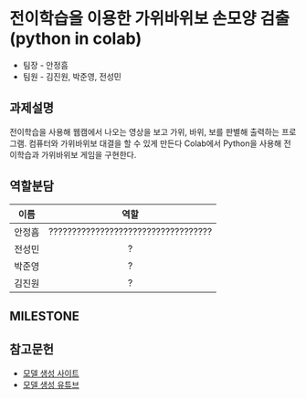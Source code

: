 # 전이학습을 이용한 가위바위보 손모양 검출 (python in colab)
- 팀장 - 안정흠
- 팀원 - 김진원, 박준영, 전성민

## 과제설명
전이학습을 사용해 웹캠에서 나오는 영상을 보고 가위, 바위, 보를 판별해 출력하는 프로그램.
컴퓨터와 가위바위보 대결을 할 수 있게 만든다
Colab에서 Python을 사용해 전이학습과 가위바위보 게임을 구현한다.

## 역할분담

|이름|역할|
|:---:|:------:|
|안정흠|???????????????????????????????????|
|전성민|?|
|박준영|?|
|김진원|?|

## MILESTONE

## 참고문헌
- [모델 생성 사이트](https://teachablemachine.withgoogle.com)
- [모델 생성 유튜브](https://www.youtube.com/watch?v=URbWejtxK1Q)
